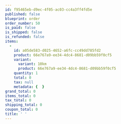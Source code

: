 ```yaml
---
id: f95465eb-d9ec-4f05-ac03-cc4a3ff4fd5e
published: false
blueprint: order
order_number: 50
is_paid: false
is_shipped: false
is_refunded: false
items:
  -
    id: a05de583-d025-4652-a6fc-cc49dd785fd2
    product: 66e767a9-ee34-4dc4-8681-d09bb59f0cf5
    variant:
      variant: 10km
      product: 66e767a9-ee34-4dc4-8681-d09bb59f0cf5
    quantity: 1
    total: 0
    tax: null
    metadata: {  }
grand_total: 0
items_total: 0
tax_total: 0
shipping_total: 0
coupon_total: 0
title: ' '
---
```

